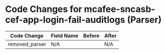 # Code Changes for mcafee-sncasb-cef-app-login-fail-auditlogs (Parser)

| Code Change | Field Name | Before | After |
|-------------|------------|--------|-------|
| removed_parser | N/A |  | N/A |